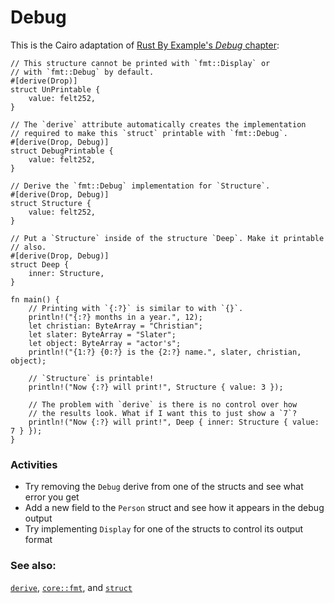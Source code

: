 # Debug

This is the Cairo adaptation of [Rust By Example's _Debug_ chapter](https://doc.rust-lang.org/rust-by-example/print_debug.html):

```cairo,editable
// This structure cannot be printed with `fmt::Display` or
// with `fmt::Debug` by default.
#[derive(Drop)]
struct UnPrintable {
    value: felt252,
}

// The `derive` attribute automatically creates the implementation
// required to make this `struct` printable with `fmt::Debug`.
#[derive(Drop, Debug)]
struct DebugPrintable {
    value: felt252,
}

// Derive the `fmt::Debug` implementation for `Structure`.
#[derive(Drop, Debug)]
struct Structure {
    value: felt252,
}

// Put a `Structure` inside of the structure `Deep`. Make it printable
// also.
#[derive(Drop, Debug)]
struct Deep {
    inner: Structure,
}

fn main() {
    // Printing with `{:?}` is similar to with `{}`.
    println!("{:?} months in a year.", 12);
    let christian: ByteArray = "Christian";
    let slater: ByteArray = "Slater";
    let object: ByteArray = "actor's";
    println!("{1:?} {0:?} is the {2:?} name.", slater, christian, object);

    // `Structure` is printable!
    println!("Now {:?} will print!", Structure { value: 3 });

    // The problem with `derive` is there is no control over how
    // the results look. What if I want this to just show a `7`?
    println!("Now {:?} will print!", Deep { inner: Structure { value: 7 } });
}
```

### Activities

- Try removing the `Debug` derive from one of the structs and see what error you get
- Add a new field to the `Person` struct and see how it appears in the debug output
- Try implementing `Display` for one of the structs to control its output format

### See also:

[`derive`][derive], [`core::fmt`][fmt], and [`struct`][structs]

[derive]: ../../trait/derive.md
[fmt]: https://docs.swmansion.com/scarb/corelib/core-fmt.html
[structs]: ../../custom_types/structs.md
